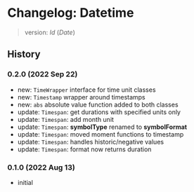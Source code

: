 # Changelog: Datetime

> version: $Id$ ($Date$)

## History

### 0.2.0 (2022 Sep 22)

 - new: `TimeWrapper` interface for time unit classes
 - new: `Timestamp` wrapper around timestamps
 - new: `abs` absolute value function added to both classes
 - update: `Timespan`: get durations with specified units only
 - update: `Timespan`: add month unit
 - update: `Timespan`: **symbolType** renamed to **symbolFormat**
 - update: `Timespan`: moved moment functions to timestamp
 - update: `Timespan`: handles historic/negative values
 - update: `Timespan`: format now returns duration

### 0.1.0 (2022 Aug 13)

 - initial
